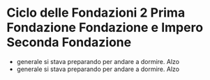 # Ciclo delle Fondazioni  2 Prima Fondazione  Fondazione e Impero  Seconda Fondazione
- generale si stava preparando per andare a dormire. Alzo
- generale si stava preparando per andare a dormire. Alzo
